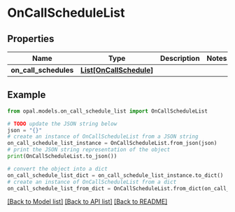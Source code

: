 # OnCallScheduleList


## Properties

Name | Type | Description | Notes
------------ | ------------- | ------------- | -------------
**on_call_schedules** | [**List[OnCallSchedule]**](OnCallSchedule.md) |  | 

## Example

```python
from opal.models.on_call_schedule_list import OnCallScheduleList

# TODO update the JSON string below
json = "{}"
# create an instance of OnCallScheduleList from a JSON string
on_call_schedule_list_instance = OnCallScheduleList.from_json(json)
# print the JSON string representation of the object
print(OnCallScheduleList.to_json())

# convert the object into a dict
on_call_schedule_list_dict = on_call_schedule_list_instance.to_dict()
# create an instance of OnCallScheduleList from a dict
on_call_schedule_list_from_dict = OnCallScheduleList.from_dict(on_call_schedule_list_dict)
```
[[Back to Model list]](../README.md#documentation-for-models) [[Back to API list]](../README.md#documentation-for-api-endpoints) [[Back to README]](../README.md)


